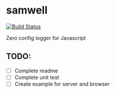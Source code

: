 # samwell
[![Build Status](https://travis-ci.org/abihf/samwell.svg?branch=master)](https://travis-ci.org/abihf/samwell)

Zero config logger for Javascript

## TODO:
  * [ ] Complete readme
  * [ ] Complete unit test
  * [ ] Create example for server and browser
